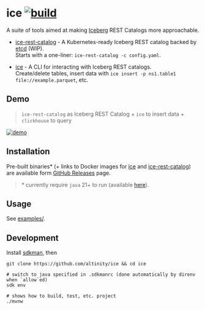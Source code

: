 # ice [![build](https://github.com/altinity/ice/actions/workflows/verify.yaml/badge.svg)](https://github.com/altinity/ice/actions/workflows/verify.yaml)

A suite of tools aimed at making [Iceberg](https://iceberg.apache.org/) REST Catalogs more approachable. 

- [ice-rest-catalog](ice-rest-catalog/) - A Kubernetes-ready Iceberg REST catalog backed by [etcd](https://etcd.io/) (WIP).  
Starts with a one-liner: `ice-rest-catalog -c config.yaml`.

- [ice](ice/) - A CLI for interacting with Iceberg REST catalogs.  
Create/delete tables, insert data with `ice insert -p ns1.table1 file://example.parquet`, etc. 

## Demo

> `ice-rest-catalog` as Iceberg REST Catalog + `ice` to insert data + `clickhouse` to query

[![demo](https://github.com/user-attachments/assets/e3cfdb48-e7f0-4893-abe8-736c9655811d)](examples/scratch/)

## Installation

Pre-built binaries\* (+ links to Docker images for [ice](https://hub.docker.com/r/altinity/ice) and [ice-rest-catalog](https://hub.docker.com/r/altinity/ice-rest-catalog)) are available form [GitHub Releases](https://github.com/Altinity/ice/releases) page.
> \* currently require `java` 21+ to run (available [here](https://adoptium.net/installation/)).  

## Usage

See [examples/](examples/).

## Development

Install [sdkman](https://sdkman.io/install), then

```shell
git clone https://github.com/altinity/ice && cd ice

# switch to java specified in .sdkmanrc (done automatically by direnv when `allow`ed)
sdk env
  
# shows how to build, test, etc. project
./mvnw
```
